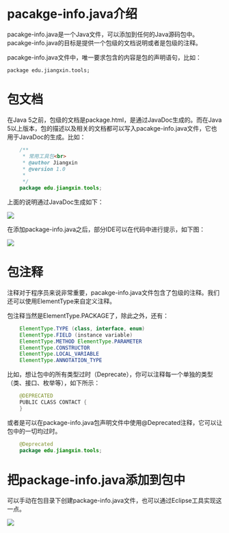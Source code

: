 
# pacakge-info.java介绍

pacakge-info.java是一个Java文件，可以添加到任何的Java源码包中。pacakge-info.java的目标是提供一个包级的文档说明或者是包级的注释。

pacakge-info.java文件中，唯一要求包含的内容是包的声明语句，比如：

    package edu.jiangxin.tools;

# 包文档

在Java 5之前，包级的文档是package.html，是通过JavaDoc生成的。而在Java 5以上版本，包的描述以及相关的文档都可以写入pacakge-info.java文件，它也用于JavaDoc的生成。比如：

```java
    /**
     * 常用工具包<br>
     * @author Jiangxin
     * @version 1.0
     *
     */
    package edu.jiangxin.tools;
```

上面的说明通过JavaDoc生成如下： 

![](http://images2015.cnblogs.com/blog/611264/201601/611264-20160120220152140-1624843461.jpg)

在添加package-info.java之后，部分IDE可以在代码中进行提示，如下图：

![](http://images2015.cnblogs.com/blog/611264/201601/611264-20160120220902187-1865880427.jpg)

# 包注释

注释对于程序员来说非常重要，pacakge-info.java文件包含了包级的注释。我们还可以使用ElementType来自定义注释。

包注释当然是ElementType.PACKAGE了，除此之外，还有： 

```java
    ElementType.TYPE (class, interface, enum) 
    ElementType.FIELD (instance variable) 
    ElementType.METHOD ElementType.PARAMETER 
    ElementType.CONSTRUCTOR 
    ElementType.LOCAL_VARIABLE 
    ElementType.ANNOTATION_TYPE
```

比如，想让包中的所有类型过时（Deprecate），你可以注释每一个单独的类型（类、接口、枚举等），如下所示：

```java
    @DEPRECATED
    PUBLIC CLASS CONTACT {
    }
```

或者是可以在package-info.java包声明文件中使用@Deprecated注释，它可以让包中的一切均过时。

```java
    @Deprecated
    package edu.jiangxin.tools;
```

# 把package-info.java添加到包中

可以手动在包目录下创建package-info.java文件，也可以通过Eclipse工具实现这一点。 

![](http://images2015.cnblogs.com/blog/611264/201601/611264-20160120220302640-775137301.jpg)